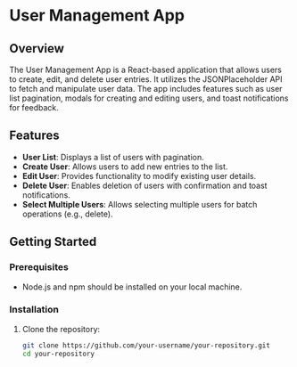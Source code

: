 # User Management App

## Overview

The User Management App is a React-based application that allows users to create, edit, and delete user entries. It utilizes the JSONPlaceholder API to fetch and manipulate user data. The app includes features such as user list pagination, modals for creating and editing users, and toast notifications for feedback.

## Features

- **User List**: Displays a list of users with pagination.
- **Create User**: Allows users to add new entries to the list.
- **Edit User**: Provides functionality to modify existing user details.
- **Delete User**: Enables deletion of users with confirmation and toast notifications.
- **Select Multiple Users**: Allows selecting multiple users for batch operations (e.g., delete).

## Getting Started

### Prerequisites

- Node.js and npm should be installed on your local machine.

### Installation

1. Clone the repository:

   ```bash
   git clone https://github.com/your-username/your-repository.git
   cd your-repository
